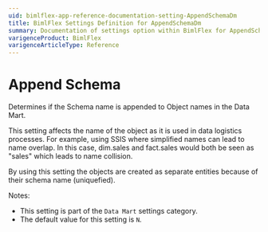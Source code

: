 ```yaml
---
uid: bimlflex-app-reference-documentation-setting-AppendSchemaDm
title: BimlFlex Settings Definition for AppendSchemaDm
summary: Documentation of settings option within BimlFlex for AppendSchemaDm
varigenceProduct: BimlFlex
varigenceArticleType: Reference
---
```


# Append Schema

Determines if the Schema name is appended to Object names in the Data Mart.

This setting affects the name of the object as it is used in data logistics processes. For example, using SSIS where simplified names can lead to name overlap. In this case, dim.sales and fact.sales would both be seen as "sales" which leads to name collision.

By using this setting the objects are created as separate entities because of their schema name (uniquefied).

Notes:

* This setting is part of the `Data Mart` settings category.
* The default value for this setting is `N`.
